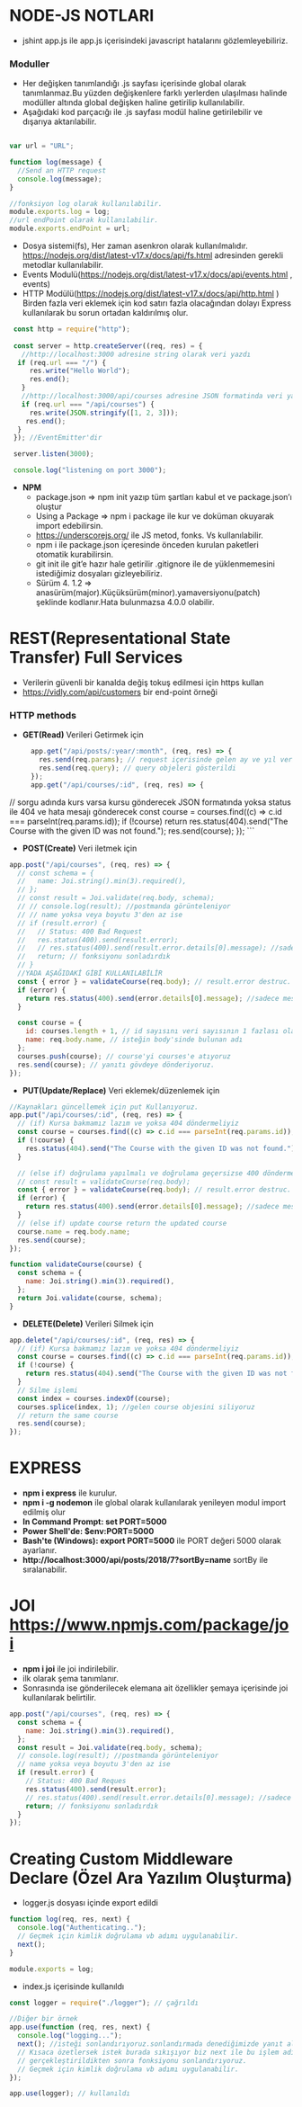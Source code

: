 # NODE-JS NOTLARI
* jshint app.js ile app.js içerisindeki javascript hatalarını gözlemleyebiliriz.
### Moduller
* Her değişken tanımlandığı .js sayfası içerisinde global olarak tanımlanmaz.Bu yüzden değişkenlere farklı yerlerden ulaşılması halinde modüller altında global değişken haline getirilip kullanılabilir.
* Aşağıdaki kod parçacığı ile .js sayfası modül haline getirilebilir ve dışarıya aktarılabilir.

```javascript

var url = "URL";

function log(message) {
  //Send an HTTP request
  console.log(message);
}

//fonksiyon log olarak kullanılabilir.
module.exports.log = log;
//url endPoint olarak kullanılabilir.
module.exports.endPoint = url;

```


*	Dosya sistemi(fs), Her zaman asenkron olarak kullanılmalıdır. https://nodejs.org/dist/latest-v17.x/docs/api/fs.html  adresinden gerekli metodlar kullanılabilir.
*	Events Modulü(https://nodejs.org/dist/latest-v17.x/docs/api/events.html , events) 
* 	HTTP Modülü(https://nodejs.org/dist/latest-v17.x/docs/api/http.html ) Birden fazla veri eklemek için kod satırı fazla olacağından dolayı Express kullanılarak bu sorun ortadan kaldırılmış olur.

```javascript
 const http = require("http");
 
 const server = http.createServer((req, res) = {
   //http://localhost:3000 adresine string olarak veri yazdı
  if (req.url === "/") {
     res.write("Hello World");
     res.end();
   }
   //http://localhost:3000/api/courses adresine JSON formatinda veri yazdı
   if (req.url === "/api/courses") {
     res.write(JSON.stringify([1, 2, 3]));
    res.end();
  }
 }); //EventEmitter'dir

 server.listen(3000);

 console.log("listening on port 3000");

```

*	**NPM** 
	* package.json => npm init  yazıp tüm şartları kabul et ve package.json’ı oluştur
	* Using a Package => npm i package ile kur ve doküman okuyarak import edebilirsin.
	* https://underscorejs.org/ ile JS metod, fonks. Vs kullanılabilir.
	* npm i  ile package.json içeresinde önceden kurulan paketleri otomatik kurabilirsin.
	* git init ile git’e hazır hale getirilir .gitignore ile de yüklenmemesini istediğimiz dosyaları gizleyebiliriz.
	* Sürüm 4. 1.2 => anasürüm(major).Küçüksürüm(minor).yamaversiyonu(patch) şeklinde kodlanır.Hata bulunmazsa 4.0.0 olabilir.

# **REST(Representational State Transfer) Full Services**
  *  Verilerin güvenli bir kanalda değiş tokuş edilmesi için https kullan
  *  https://vidly.com/api/customers bir end-point örneği 
### **HTTP methods** 
  * **GET(Read)** Verileri Getirmek için
    ```javascript
      app.get("/api/posts/:year/:month", (req, res) => {
        res.send(req.params); // request içerisinde gelen ay ve yıl verilerini yolladık
        res.send(req.query); // query objeleri gösterildi
      });
      app.get("/api/courses/:id", (req, res) => {
  // sorgu adında kurs varsa kursu gönderecek JSON formatında yoksa status ile 404 ve hata mesajı gönderecek
      const course = courses.find((c) => c.id === parseInt(req.params.id));
      if (!course)
        return res.status(404).send("The Course with the given ID was not found.");
        res.send(course);
      });
    ```

  *  **POST(Create)**  Veri iletmek için
```javascript
app.post("/api/courses", (req, res) => {
  // const schema = {
  //   name: Joi.string().min(3).required(),
  // };
  // const result = Joi.validate(req.body, schema);
  // // console.log(result); //postmanda görünteleniyor
  // // name yoksa veya boyutu 3'den az ise
  // if (result.error) {
  //   // Status: 400 Bad Request
  //   res.status(400).send(result.error);
  //   // res.status(400).send(result.error.details[0].message); //sadece mesaj gösterilecek
  //   return; // fonksiyonu sonladırdık
  // }
  //YADA AŞAĞIDAKİ GİBİ KULLANILABİLİR
  const { error } = validateCourse(req.body); // result.error destruc.
  if (error) {
    return res.status(400).send(error.details[0].message); //sadece mesaj gösterilecek
  }

  const course = {
    id: courses.length + 1, // id sayısını veri sayısının 1 fazlası olarak ayarladık
    name: req.body.name, // isteğin body'sinde bulunan adı
  };
  courses.push(course); // course'yi courses'e atıyoruz
  res.send(course); // yanıtı gövdeye dönderiyoruz.
});
```

  *  **PUT(Update/Replace)** Veri eklemek/düzenlemek için
```javascript
//Kaynakları güncellemek için put Kullanıyoruz.
app.put("/api/courses/:id", (req, res) => {
  // (if) Kursa bakmamız lazım ve yoksa 404 döndermeliyiz
  const course = courses.find((c) => c.id === parseInt(req.params.id));
  if (!course) {
    res.status(404).send("The Course with the given ID was not found.");
  }

  // (else if) doğrulama yapılmalı ve doğrulama geçersizse 400 döndermeliyiz.
  // const result = validateCourse(req.body);
  const { error } = validateCourse(req.body); // result.error destruc.
  if (error) {
    return res.status(400).send(error.details[0].message); //sadece mesaj gösterilecek
  }
  // (else if) update course return the updated course
  course.name = req.body.name;
  res.send(course);
});

function validateCourse(course) {
  const schema = {
    name: Joi.string().min(3).required(),
  };
  return Joi.validate(course, schema);
}
```
  *  **DELETE(Delete)** Verileri Silmek için
```javascript
app.delete("/api/courses/:id", (req, res) => {
  // (if) Kursa bakmamız lazım ve yoksa 404 döndermeliyiz
  const course = courses.find((c) => c.id === parseInt(req.params.id));
  if (!course) {
    return res.status(404).send("The Course with the given ID was not found.");
  }
  // Silme işlemi
  const index = courses.indexOf(course);
  courses.splice(index, 1); //gelen course objesini siliyoruz
  // return the same course
  res.send(course);
});
```

# **EXPRESS**
  *  **npm i express** ile kurulur.
  *  **npm i -g nodemon** ile global olarak kullanılarak yenileyen modul import edilmiş olur
  *  **In Command Prompt: set PORT=5000**
  *  **Power Shell'de: $env:PORT=5000**
  *  **Bash'te (Windows): export PORT=5000** ile PORT değeri 5000 olarak ayarlanır.
  * **http://localhost:3000/api/posts/2018/7?sortBy=name** sortBy ile sıralanabilir. 

# **JOI**  https://www.npmjs.com/package/joi
  * **npm i joi** ile joi indirilebilir.
  * ilk olarak şema tanımlanır.
  * Sonrasında ise gönderilecek elemana ait özellikler şemaya içerisinde joi kullanılarak belirtilir.
```javascript
app.post("/api/courses", (req, res) => {
  const schema = {
    name: Joi.string().min(3).required(),
  };
  const result = Joi.validate(req.body, schema);
  // console.log(result); //postmanda görünteleniyor
  // name yoksa veya boyutu 3'den az ise
  if (result.error) {
    // Status: 400 Bad Reques
    res.status(400).send(result.error);
    // res.status(400).send(result.error.details[0].message); //sadece mesaj gösterilecek
    return; // fonksiyonu sonladırdık
  }
});
```

# **Creating Custom Middleware Declare (Özel Ara Yazılım Oluşturma)**
* logger.js dosyası içinde export edildi
```javascript
function log(req, res, next) {
  console.log("Authenticating..");
  // Geçmek için kimlik doğrulama vb adımı uygulanabilir.
  next();
}

module.exports = log;
```

* index.js içerisinde kullanıldı 
```javascript
const logger = require("./logger"); // çağrıldı

//Diğer bir örnek
app.use(function (req, res, next) {
  console.log("logging...");
  next(); //isteği sonlandırıyoruz.sonlandırmada denediğimizde yanıt alamıyoruz
  // Kısaca özetlersek istek burada sıkışıyor biz next ile bu işlem adımları
  // gerçekleştirildikten sonra fonksiyonu sonlandırıyoruz.
  // Geçmek için kimlik doğrulama vb adımı uygulanabilir.
});

app.use(logger); // kullanıldı
```